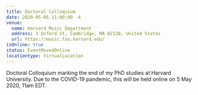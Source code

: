 ```yaml
---
title: Doctoral Colloquium
date: 2020-05-05 11:00:00 -4
venue:
  name: Harvard Music Department
  address: 3 Oxford St, Cambridge, MA 02138, United States
  url: https://music.fas.harvard.edu/
isOnline: true
status: EventMovedOnline
locationtype: VirtualLocation
---
```


Doctoral Colloquium marking the end of my PhD studies at Harvard University. Due to the COVID-19 pandemic, this will be held online on 5 May 2020, 11am EDT.
